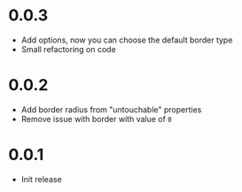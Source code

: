 # 0.0.3
* Add options, now you can choose the default border type
* Small refactoring on code

# 0.0.2
* Add border radius from "untouchable" properties
* Remove issue with border with value of `0`

# 0.0.1
* Init release

